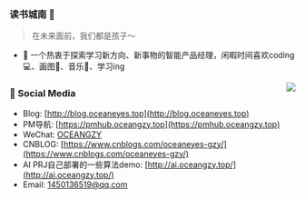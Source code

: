 ### 读书城南 👋
> 在未来面前，我们都是孩子～
- :orange_book: 一个热衷于探索学习新方向、新事物的智能产品经理，闲暇时间喜欢coding💻、画图🎨、音乐🎵、学习ing


<img align="right" src="https://github-readme-stats.vercel.app/api?username=OcaenEyes&show_icons=true&icon_color=CE1D2D&text_color=718096&bg_color=ffffff&hide_title=true" />

### 👋 Social Media

- Blog: [http://blog.oceaneyes.top](http://blog.oceaneyes.top)
- PM导航: [https://pmhub.oceangzy.top](https://pmhub.oceangzy.top)
- WeChat: [OCEANGZY](https://oceaneyes.top/img/wechatqrcode.jpg)
- CNBLOG: [https://www.cnblogs.com/oceaneyes-gzy/](https://www.cnblogs.com/oceaneyes-gzy/)
- AI PRJ自己部署的一些算法demo: [http://ai.oceangzy.top/](http://ai.oceangzy.top/)
- Email: 1450136519@qq.com






<!--
**OcaenEyes/OcaenEyes** is a ✨ _special_ ✨ repository because its `README.md` (this file) appears on your GitHub profile.

Here are some ideas to get you started:
- :hammer: Creator of applications and frameworks
- :ram: Founder the ObjCCN
- :meat_on_bone: Meat lover
- 🔭 I’m currently working on ...
- 🌱 I’m currently learning ...
- 👯 I’m looking to collaborate on ...
- 🤔 I’m looking for help with ...
- 💬 Ask me about ...
- 📫 How to reach me: ...
- 😄 Pronouns: ...
- ⚡ Fun fact: ...
-->
